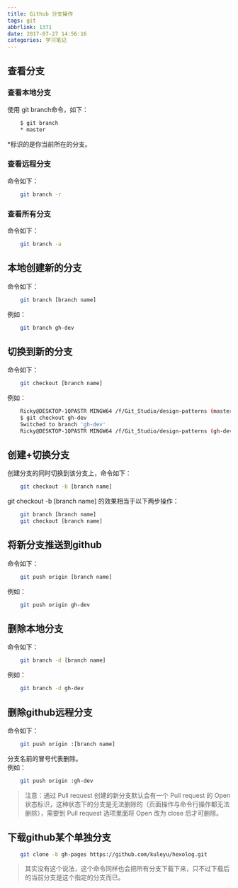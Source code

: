 ```yaml
---
title: Github 分支操作
tags: git
abbrlink: 1371
date: 2017-07-27 14:56:16
categories: 学习笔记
---
```


## 查看分支
### 查看本地分支
使用 git branch命令，如下：
```bash
    $ git branch
    * master
```
\*标识的是你当前所在的分支。
### 查看远程分支
命令如下：
```bash
    git branch -r
```
### 查看所有分支
命令如下：    
```bash
    git branch -a
```

<!-- more -->

## 本地创建新的分支
命令如下：
```bash
    git branch [branch name]
```
例如：
```bash
    git branch gh-dev
```

## 切换到新的分支
命令如下：
```bash
    git checkout [branch name]
```
例如：
```bash
    Ricky@DESKTOP-1QPASTR MINGW64 /f/Git_Studio/design-patterns (master)
    $ git checkout gh-dev
    Switched to branch 'gh-dev'    
    Ricky@DESKTOP-1QPASTR MINGW64 /f/Git_Studio/design-patterns (gh-dev)
```

## 创建+切换分支
创建分支的同时切换到该分支上，命令如下：    
```bash
    git checkout -b [branch name]
```
git checkout -b [branch name] 的效果相当于以下两步操作：
```bash
    git branch [branch name]
    git checkout [branch name]
```

## 将新分支推送到github
命令如下：
```bash
    git push origin [branch name]
```
例如：
```bash
    git push origin gh-dev
```

## 删除本地分支
命令如下：
```bash
    git branch -d [branch name]
```
例如：
```bash
    git branch -d gh-dev
```

## 删除github远程分支
命令如下：
```bash
    git push origin :[branch name]
```
分支名前的冒号代表删除。   
例如：
```bash
    git push origin :gh-dev
```
>注意：通过 Pull request 创建的新分支默认会有一个 Pull request 的 Open 状态标识，这种状态下的分支是无法删除的（页面操作与命令行操作都无法删除），需要到 Pull request 选项里面将 Open 改为 close 后才可删除。

## 下载github某个单独分支
```bash
    git clone -b gh-pages https://github.com/kuleyu/hexolog.git
```
> 其实没有这个说法，这个命令同样也会把所有分支下载下来，只不过下载后的当前分支是这个指定的分支而已。